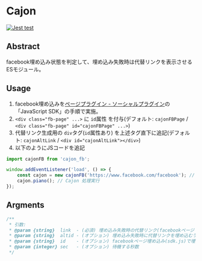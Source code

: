 # Cajon

[![Jest test](https://github.com/arm-band/cajonfb-alpha/actions/workflows/ci_unittest.yml/badge.svg)](https://github.com/arm-band/cajonfb-alpha/actions/workflows/ci_unittest.yml)

## Abstract

facebook埋め込み状態を判定して、埋め込み失敗時は代替リンクを表示させる ESモジュール。

## Usage

1. facebook埋め込みを[ページプラグイン - ソーシャルプラグイン](https://developers.facebook.com/docs/plugins/page-plugin?locale=ja_JP)の「JavaScript SDK」の手順で実施。
2. `<div class="fb-page" ...>` に `id`属性 を付与(デフォルト: `cajonFBPage` / `<div class="fb-page" id="cajonFBPage" ...>`)
3. 代替リンク生成用の `div`タグ(`id`属性あり) を上述タグ直下に追記(デフォルト: `cajonAltLink` / `<div id="cajonAltLink"></div>`)
4. 以下のようにJSコードを追記

```js
import cajonFB from 'cajon_fb';

window.addEventListener('load', () => {
    const cajon = new cajonFB('https://www.facebook.com/facebook'); // 第一引数必須、埋め込みをしたい facebookページ のURL
    cajon.piano(); // Cajon 処理実行
});

```

## Argments

```js
/**
 * 引数:
 * @param {string}  link  - (必須) 埋め込み失敗時の代替リンク(facebookページ のリンク)
 * @param {string}  altid - (オプション) 埋め込み失敗時に代替リンクを埋め込むラッパー要素のid
 * @param {string}  id    - (オプション) facebookページ埋め込み(sdk.js)で埋め込まれる要素のラッパー要素のid
 * @param {integer} sec   - (オプション) 待機する秒数
 */
```